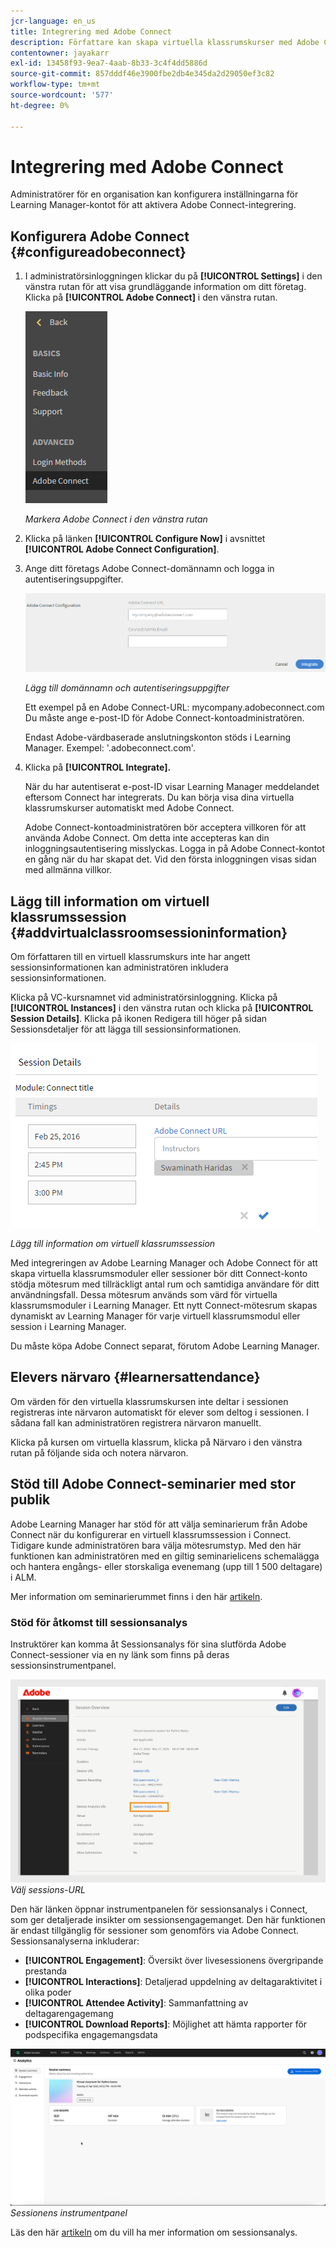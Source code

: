 ```yaml
---
jcr-language: en_us
title: Integrering med Adobe Connect
description: Författare kan skapa virtuella klassrumskurser med Adobe Connect när kurser skapas. För att aktivera Adobe Connect för ditt Learning Manager-konto måste du kontakta organisationens administratör.
contentowner: jayakarr
exl-id: 13458f93-9ea7-4aab-8b33-3c4f4dd5886d
source-git-commit: 857dddf46e3900fbe2db4e345da2d29050ef3c82
workflow-type: tm+mt
source-wordcount: '577'
ht-degree: 0%

---
```


# Integrering med Adobe Connect

Administratörer för en organisation kan konfigurera inställningarna för Learning Manager-kontot för att aktivera Adobe Connect-integrering.

## Konfigurera Adobe Connect {#configureadobeconnect}

1. I administratörsinloggningen klickar du på **[!UICONTROL Settings]** i den vänstra rutan för att visa grundläggande information om ditt företag. Klicka på **[!UICONTROL Adobe Connect]** i den vänstra rutan.

   ![](assets/left-pane.png)

   *Markera Adobe Connect i den vänstra rutan*

1. Klicka på länken **[!UICONTROL Configure Now]** i avsnittet **[!UICONTROL Adobe Connect Configuration]**.

   <!--![](assets/configure-now-connect.png)-->

1. Ange ditt företags Adobe Connect-domännamn och logga in autentiseringsuppgifter.

   ![](assets/adobeconnect-config.png)

   *Lägg till domännamn och autentiseringsuppgifter*

   Ett exempel på en Adobe Connect-URL: mycompany.adobeconnect.com\
   Du måste ange e-post-ID för Adobe Connect-kontoadministratören.

   Endast Adobe-värdbaserade anslutningskonton stöds i Learning Manager. Exempel: &#39;.adobeconnect.com&#39;.

1. Klicka på **[!UICONTROL Integrate].**

   När du har autentiserat e-post-ID visar Learning Manager meddelandet eftersom Connect har integrerats. Du kan börja visa dina virtuella klassrumskurser automatiskt med Adobe Connect.

   Adobe Connect-kontoadministratören bör acceptera villkoren för att använda Adobe Connect. Om detta inte accepteras kan din inloggningsautentisering misslyckas. Logga in på Adobe Connect-kontot en gång när du har skapat det. Vid den första inloggningen visas sidan med allmänna villkor.

   <!--![](assets/mail-confirmation.png)-->

## Lägg till information om virtuell klassrumssession {#addvirtualclassroomsessioninformation}

Om författaren till en virtuell klassrumskurs inte har angett sessionsinformationen kan administratören inkludera sessionsinformationen.

Klicka på VC-kursnamnet vid administratörsinloggning. Klicka på **[!UICONTROL Instances]** i den vänstra rutan och klicka på **[!UICONTROL Session Details]**.  Klicka på ikonen Redigera till höger på sidan Sessionsdetaljer för att lägga till sessionsinformationen.

![](assets/session-creation-admin.png)

*Lägg till information om virtuell klassrumssession*

Med integreringen av Adobe Learning Manager och Adobe Connect för att skapa virtuella klassrumsmoduler eller sessioner bör ditt Connect-konto stödja mötesrum med tillräckligt antal rum och samtidiga användare för ditt användningsfall. Dessa mötesrum används som värd för virtuella klassrumsmoduler i Learning Manager. Ett nytt Connect-mötesrum skapas dynamiskt av Learning Manager för varje virtuell klassrumsmodul eller session i Learning Manager.

Du måste köpa Adobe Connect separat, förutom Adobe Learning Manager.

## Elevers närvaro {#learnersattendance}

Om värden för den virtuella klassrumskursen inte deltar i sessionen registreras inte närvaron automatiskt för elever som deltog i sessionen. I sådana fall kan administratören registrera närvaron manuellt.

Klicka på kursen om virtuella klassrum, klicka på Närvaro i den vänstra rutan på följande sida och notera närvaron.

## Stöd till Adobe Connect-seminarier med stor publik

Adobe Learning Manager har stöd för att välja seminarierum från Adobe Connect när du konfigurerar en virtuell klassrumssession i Connect. Tidigare kunde administratören bara välja mötesrumstyp. Med den här funktionen kan administratören med en giltig seminarielicens schemalägga och hantera engångs- eller storskaliga evenemang (upp till 1 500 deltagare) i ALM.

Mer information om seminarierummet finns i den här [artikeln](https://helpx.adobe.com/se/adobe-connect/using/creating-seminars.html).

### Stöd för åtkomst till sessionsanalys

Instruktörer kan komma åt Sessionsanalys för sina slutförda Adobe Connect-sessioner via en ny länk som finns på deras sessionsinstrumentpanel.

![](assets/adobe-connect-session-url.png)
_Välj sessions-URL_

Den här länken öppnar instrumentpanelen för sessionsanalys i Connect, som ger detaljerade insikter om sessionsengagemanget.
Den här funktionen är endast tillgänglig för sessioner som genomförs via Adobe Connect. Sessionsanalyserna inkluderar:

* **[!UICONTROL Engagement]**: Översikt över livesessionens övergripande prestanda
* **[!UICONTROL Interactions]**: Detaljerad uppdelning av deltagaraktivitet i olika poder
* **[!UICONTROL Attendee Activity]**: Sammanfattning av deltagarengagemang
* **[!UICONTROL Download Reports]**: Möjlighet att hämta rapporter för podspecifika engagemangsdata

![](assets/session-dashboard.png)
_Sessionens instrumentpanel_

Läs den här [artikeln](https://helpx.adobe.com/in/adobe-connect/using/session-dashboard.html) om du vill ha mer information om sessionsanalys.
